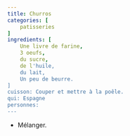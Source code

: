 ```yaml
---
title: Churros
categories: [
    patisseries
]
ingredients: [
    Une livre de farine,
    3 oeufs,
    du sucre,
    de l'huile,
    du lait,
    Un peu de beurre.   
]
cuisson: Couper et mettre à la poêle.
qui: Espagne
personnes: 
---
```


* Mélanger. 